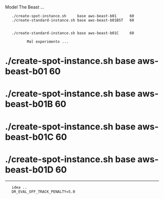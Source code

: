 Model The Beast ... 


       ./create-spot-instance.sh     base aws-beast-b01      60  
       ./create-standard-instance.sh base aws-beast-b01BST   60


       ./create-standard-instance.sh base aws-beast-b01C     60

              Mal experimento ... 
              
#       ./create-spot-instance.sh base aws-beast-b01       60   
#           ./create-spot-instance.sh base aws-beast-b01B      60 
#           ./create-spot-instance.sh base aws-beast-b01C      60 
#           ./create-spot-instance.sh base aws-beast-b01D      60 

------------------------------------------------


       idea ..
       DR_EVAL_OFF_TRACK_PENALTY=5.0